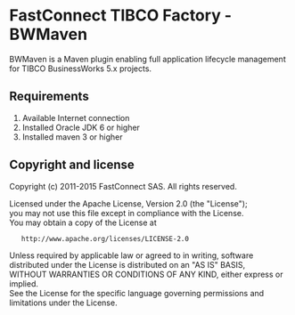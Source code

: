 FastConnect TIBCO Factory - BWMaven
======================

BWMaven is a Maven plugin enabling full application lifecycle
management for TIBCO BusinessWorks 5.x projects.

Requirements
-------------
1. Available Internet connection
2. Installed Oracle JDK 6 or higher
3. Installed maven 3 or higher

Copyright and license
----------------------
Copyright (c) 2011-2015 FastConnect SAS. All rights reserved.

Licensed under the Apache License, Version 2.0 (the "License");<br/>
you may not use this file except in compliance with the License.<br/>
You may obtain a copy of the License at

       http://www.apache.org/licenses/LICENSE-2.0

Unless required by applicable law or agreed to in writing, software<br/>
distributed under the License is distributed on an "AS IS" BASIS,<br/>
WITHOUT WARRANTIES OR CONDITIONS OF ANY KIND, either express or implied.<br/>
See the License for the specific language governing permissions and<br/>
limitations under the License.